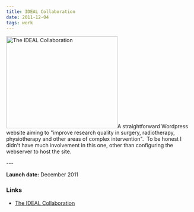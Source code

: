 ```yaml
---
title: IDEAL Collaboration
date: 2011-12-04
tags: work
---
```

<p><img alt="The IDEAL Collaboration" src="/assets/images/ideal.png" width="300" height="248" />A straightforward Wordpress website aiming to "improve research quality in surgery, radiotherapy, physiotherapy and other areas of complex intervention".  To be honest I didn't have much involvement in this one, other than configuring the webserver to host the site.</p>
--- 

<p><strong>Launch date:</strong> December 2011</p>
<h3>Links</h3>
<ul>
<li><a title="The IDEAL Collaboration" href="http://www.ideal-collaboration.net/" rel="home">The IDEAL Collaboration</a></li>
</ul>